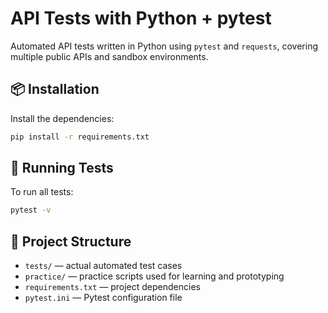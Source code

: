 

# API Tests with Python + pytest

Automated API tests written in Python using `pytest` and `requests`, covering multiple public APIs and sandbox environments.

## 📦 Installation

Install the dependencies:

```bash
pip install -r requirements.txt
```

## 🚀 Running Tests

To run all tests:

```bash
pytest -v
```

## 📁 Project Structure

- `tests/` — actual automated test cases
- `practice/` — practice scripts used for learning and prototyping
- `requirements.txt` — project dependencies
- `pytest.ini` — Pytest configuration file